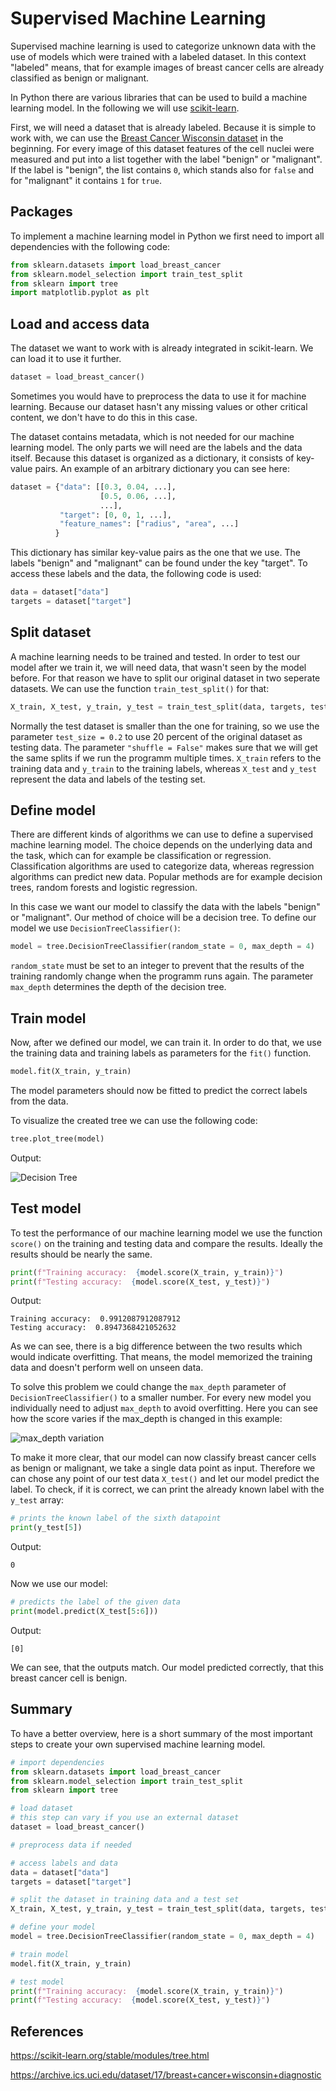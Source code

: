 # Supervised Machine Learning

Supervised machine learning is used to categorize unknown data with the use of models which were trained with a labeled dataset. In this context "labeled" means, that for example images of breast cancer cells are already classified as benign or malignant.

In Python there are various libraries that can be used to build a machine learning model. In the following we will use [scikit-learn](https://scikit-learn.org/stable/index.html).

First, we will need a dataset that is already labeled. Because it is simple to work with, we can use the [Breast Cancer Wisconsin dataset](https://archive.ics.uci.edu/dataset/17/breast+cancer+wisconsin+diagnostic) in the beginning. For every image of this dataset features of the cell nuclei were measured and put into a list together with the label "benign" or "malignant". If the label is "benign", the list contains `0`, which stands also for `false` and for "malignant" it contains `1` for `true`.

## Packages

To implement a machine learning model in Python we first need to import all dependencies with the following code:

```python
from sklearn.datasets import load_breast_cancer
from sklearn.model_selection import train_test_split
from sklearn import tree
import matplotlib.pyplot as plt
```

## Load and access data

The dataset we want to work with is already integrated in scikit-learn. We can load it to use it further.

```python
dataset = load_breast_cancer()
```

Sometimes you would have to preprocess the data to use it for machine learning. Because our dataset hasn't any missing values or other critical content, we don't have to do this in this case.

The dataset contains metadata, which is not needed for our machine learning model. The only parts we will need are the labels and the data itself. Because this dataset is organized as a dictionary, it consists of key-value pairs. An example of an arbitrary dictionary you can see here:

```python
dataset = {"data": [[0.3, 0.04, ...], 
                    [0.5, 0.06, ...], 
                    ...],
           "target": [0, 0, 1, ...],
           "feature_names": ["radius", "area", ...]
          }
```

This dictionary has similar key-value pairs as the one that we use. The labels "benign" and "malignant" can be found under the key "target". To access these labels and the data, the following code is used:

```python
data = dataset["data"]
targets = dataset["target"]
```

## Split dataset

A machine learning needs to be trained and tested. In order to test our model after we train it, we will need data, that wasn't seen by the model before. For that reason we have to split our original dataset in two seperate datasets. We can use the function `train_test_split()` for that:

```python
X_train, X_test, y_train, y_test = train_test_split(data, targets, test_size = 0.2, shuffle = False)
```

Normally the test dataset is smaller than the one for training, so we use the parameter `test_size = 0.2` to use 20 percent of the original dataset as testing data. The parameter `"shuffle = False"` makes sure that we will get the same splits if we run the programm multiple times.
`X_train` refers to the training data and `y_train` to the training labels, whereas `X_test` and `y_test` represent the data and labels of the testing set.

## Define model

There are different kinds of algorithms we can use to define a supervised machine learning model. The choice depends on the underlying data and the task, which can for example be classification or regression. Classification algorithms are used to categorize data, whereas regression algorithms can predict new data.
Popular methods are for example decision trees, random forests and logistic regression.

In this case we want our model to classify the data with the labels "benign" or "malignant". Our method of choice will be a decision tree. To define our model we use `DecisionTreeClassifier()`:

```python
model = tree.DecisionTreeClassifier(random_state = 0, max_depth = 4)
```

`random_state` must be set to an integer to prevent that the results of the training randomly change when the programm runs again. The parameter `max_depth` determines the depth of the decision tree.


## Train model

Now, after we defined our model, we can train it. In order to do that, we use the training data and training labels as parameters for the `fit()` function. 

```python
model.fit(X_train, y_train)
```

The model parameters should now be fitted to predict the correct labels from the data.

To visualize the created tree we can use the following code:

```python
tree.plot_tree(model)
```

Output:

![](./Images/supervised_ml_tree.png "Decision Tree")

## Test model

To test the performance of our machine learning model we use the function `score()` on the training and testing data and compare the results. Ideally the results should be nearly the same.

```python
print(f"Training accuracy:  {model.score(X_train, y_train)}")
print(f"Testing accuracy:  {model.score(X_test, y_test)}")
```

Output:
```
Training accuracy:  0.9912087912087912
Testing accuracy:  0.8947368421052632
```

As we can see, there is a big difference between the two results which would indicate overfitting. That means, the model memorized the training data and doesn't perform well on unseen data.

To solve this problem we could change the `max_depth` parameter of `DecisionTreeClassifier()` to a smaller number. For every new model you individually need to adjust `max_depth` to avoid overfitting.
Here you can see how the score varies if the max_depth is changed in this example:

![](./Images/max_depth.png "max_depth variation")

To make it more clear, that our model can now classify breast cancer cells as benign or malignant, we take a single data point as input. Therefore we can chose any point of our test data `X_test()` and let our model predict the label. To check, if it is correct, we can print the already known label with the `y_test` array:

```python
# prints the known label of the sixth datapoint
print(y_test[5])
```

Output:
```
0
```

Now we use our model:

```python
# predicts the label of the given data
print(model.predict(X_test[5:6]))
```

Output:
```
[0]
```

We can see, that the outputs match. Our model predicted correctly, that this breast cancer cell is benign.

## Summary

To have a better overview, here is a short summary of the most important steps to create your own supervised machine learning model.

```python
# import dependencies
from sklearn.datasets import load_breast_cancer
from sklearn.model_selection import train_test_split
from sklearn import tree

# load dataset
# this step can vary if you use an external dataset
dataset = load_breast_cancer()

# preprocess data if needed

# access labels and data
data = dataset["data"]
targets = dataset["target"]

# split the dataset in training data and a test set
X_train, X_test, y_train, y_test = train_test_split(data, targets, test_size = 0.2, shuffle = False)

# define your model
model = tree.DecisionTreeClassifier(random_state = 0, max_depth = 4)

# train model
model.fit(X_train, y_train)

# test model
print(f"Training accuracy:  {model.score(X_train, y_train)}")
print(f"Testing accuracy:  {model.score(X_test, y_test)}")
```



## References

<https://scikit-learn.org/stable/modules/tree.html>

<https://archive.ics.uci.edu/dataset/17/breast+cancer+wisconsin+diagnostic>
